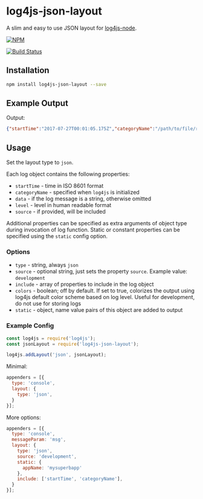 # log4js-json-layout

A slim and easy to use JSON layout for [log4js-node](https://github.com/nomiddlename/log4js-node).

[![NPM](https://nodei.co/npm/log4js-json-layout.png?downloads=true&downloadRank=true&stars=true)](https://nodei.co/npm/log4js-json-layout/)

[![Build Status](https://travis-ci.org/id0Sch/log4js-json-layout.svg?branch=master)](https://travis-ci.org/id0Sch/log4js-json-layout)

## Installation

```bash
npm install log4js-json-layout --save
```

## Example Output

Output:

```json
{"startTime":"2017-07-27T00:01:05.175Z","categoryName":"/path/to/file/redis-client.js","level":"DEBUG","data":"Connection to Redis successful!"}
```

## Usage

Set the layout type to `json`.

Each log object contains the following properties:

- `startTime` - time in ISO 8601 format
- `categoryName` - specified when `log4js` is initialized
- `data` - if the log message is a string, otherwise omitted
- `level` - level in human readable format
- `source` - if provided, will be included

Additional properties can be specified as extra arguments of object type during invocation of log function. Static or constant properties can be specified using the `static` config option.

### Options

- `type` - string, always `json`
- `source` - optional string, just sets the property `source`. Example value: `development`
- `include` - array of properties to include in the log object
- `colors` - boolean; off by default. If set to true, colorizes the output using log4js default color scheme based on log level. Useful for development, do not use for storing logs
- `static` - object, name value pairs of this object are added to output 

### Example Config

```js
const log4js = require('log4js');
const jsonLayout = require('log4js-json-layout');

log4js.addLayout('json', jsonLayout);
```

Minimal:

```js
appenders = [{
  type: 'console',
  layout: {
    type: 'json',
  }
}];
```

More options:

```js
appenders = [{
  type: 'console',
  messageParam: 'msg',
  layout: {
    type: 'json',
    source: 'development',
    static: {
      appName: 'mysuperbapp'
    },
    include: ['startTime', 'categoryName'],
  }
}];

```
